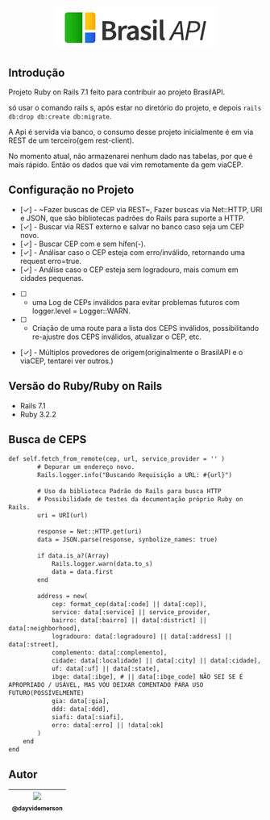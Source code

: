 <div align="center">
<h1><img src="https://raw.githubusercontent.com/BrasilAPI/BrasilAPI/main/public/brasilapi-logo-small.png" /></h1>

</div>

## Introdução

Projeto Ruby on Rails 7.1 feito para contribuir ao projeto BrasilAPI.

só usar o comando rails s, após estar no diretório do projeto, e depois `rails db:drop db:create db:migrate`.

A Api é servida via banco, o consumo desse projeto inicialmente é em via REST de um terceiro(gem rest-client).

No momento atual, não armazenarei nenhum dado nas tabelas, por que é mais rápido.
Então os dados que vai vim remotamente da gem viaCEP.

## Configuração no Projeto

- [✓] - ~Fazer buscas de CEP via REST~, Fazer buscas via Net::HTTP, URI e JSON, que são bibliotecas padrões do Rails para suporte a HTTP.
- [✓] - Buscar via REST externo e salvar no banco caso seja um CEP novo.
- [✓] - Buscar CEP com e sem hífen(-).
- [✓] - Análisar caso o CEP esteja com erro/inválido, retornando uma request erro=true.
- [✓] - Análise caso o CEP esteja sem logradouro, mais comum em cidades pequenas.
- [ ] - uma Log de CEPs inválidos para evitar problemas futuros com logger.level = Logger::WARN.
- [ ] - Criação de uma route para a lista dos CEPS inválidos, possibilitando re-ajustre dos CEPS inválidos, atualizar o CEP, etc.
- [✓] - Múltiplos provedores de origem(originalmente o BrasilAPI e o viaCEP, tentarei ver outros.)

## Versão do Ruby/Ruby on Rails

- Rails 7.1
- Ruby 3.2.2

## Busca de CEPS

```
def self.fetch_from_remote(cep, url, service_provider = '' )
        # Depurar um endereço novo.
        Rails.logger.info("Buscando Requisição a URL: #{url}")

        # Uso da biblioteca Padrão do Rails para busca HTTP
        # Possibilidade de testes da documentação próprio Ruby on Rails.
        uri = URI(url)

        response = Net::HTTP.get(uri)
        data = JSON.parse(response, synbolize_names: true)

        if data.is_a?(Array)
            Rails.logger.warn(data.to_s)
            data = data.first
        end

        address = new(
            cep: format_cep(data[:code] || data[:cep]),
            service: data[:service] || service_provider,
            bairro: data[:bairro] || data[:district] || data[:neighborhood],
            logradouro: data[:logradouro] || data[:address] || data[:street],
            complemento: data[:complemento],
            cidade: data[:localidade] || data[:city] || data[:cidade],
            uf: data[:uf] || data[:state],
            ibge: data[:ibge], # || data[:ibge_code] NÃO SEI SE É APROPRIADO / USÁVEL, MAS VOU DEIXAR COMENTADO PARA USO FUTURO(POSSÍVELMENTE)
            gia: data[:gia],
            ddd: data[:ddd],
            siafi: data[:siafi],
            erro: data[:erro] || !data[:ok]
        )
    end
end
```

## Autor
<div align="center">

| [<img src="https://github.com/dayvidemerson.png?size=115" width=115><br><sub>@dayvidemerson</sub>](https://github.com/dayvidemerson) |
| :-: |

</div>